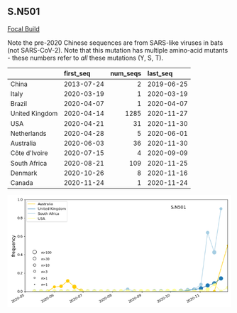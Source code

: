 

## S.N501
[Focal Build](https://nextstrain.org/groups/neherlab/ncov/S.N501?c=gt-S_501&f_region=Europe)

Note the pre-2020 Chinese sequences are from SARS-like viruses in bats (not SARS-CoV-2).
Note that this mutation has multiple amino-acid mutants - these numbers refer to _all_ these mutations (Y, S, T).

|                | first_seq   |   num_seqs | last_seq   |
|:---------------|:------------|-----------:|:-----------|
| China          | 2013-07-24  |          2 | 2019-06-25 |
| Italy          | 2020-03-19  |          1 | 2020-03-19 |
| Brazil         | 2020-04-07  |          1 | 2020-04-07 |
| United Kingdom | 2020-04-14  |       1285 | 2020-11-27 |
| USA            | 2020-04-21  |         31 | 2020-11-30 |
| Netherlands    | 2020-04-28  |          5 | 2020-06-01 |
| Australia      | 2020-06-03  |         36 | 2020-11-30 |
| Côte d'Ivoire  | 2020-07-15  |          4 | 2020-09-09 |
| South Africa   | 2020-08-21  |        109 | 2020-11-25 |
| Denmark        | 2020-10-26  |          8 | 2020-11-16 |
| Canada         | 2020-11-24  |          1 | 2020-11-24 |

![Overall trends S.N501](/overall_trends_figures/overall_trends_S.N501.png)
